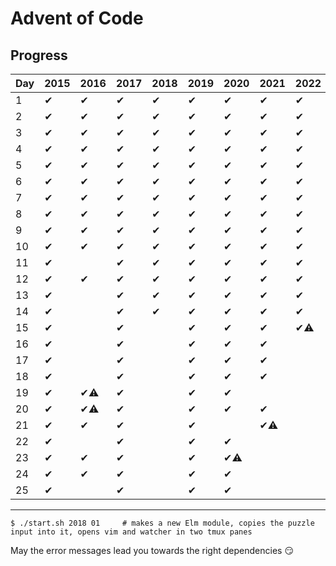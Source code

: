 # Advent of Code

## Progress

| Day | 2015 | 2016 | 2017 | 2018 | 2019 | 2020 | 2021 | 2022 | 
| --- | ---- | ---- | ---- | ---- | ---- | ---- | ---- | ---- | 
| 1   | ✔︎    | ✔︎    | ✔︎    | ✔︎    | ✔︎    | ✔︎    | ✔︎    | ✔︎    | 
| 2   | ✔︎    | ✔︎    | ✔︎    | ✔︎    | ✔︎    | ✔︎    | ✔︎    | ✔︎    | 
| 3   | ✔︎    | ✔︎    | ✔︎    | ✔︎    | ✔︎    | ✔︎    | ✔︎    | ✔︎    | 
| 4   | ✔︎    | ✔︎    | ✔︎    | ✔︎    | ✔︎    | ✔︎    | ✔︎    | ✔︎    | 
| 5   | ✔︎    | ✔︎    | ✔︎    | ✔︎    | ✔︎    | ✔︎    | ✔︎    | ✔︎    | 
| 6   | ✔︎    | ✔︎    | ✔︎    | ✔︎    | ✔︎    | ✔︎    | ✔︎    | ✔︎    | 
| 7   | ✔︎    | ✔︎    | ✔︎    | ✔︎    | ✔︎    | ✔︎    | ✔︎    | ✔︎    | 
| 8   | ✔︎    | ✔︎    | ✔︎    | ✔︎    | ✔︎    | ✔︎    | ✔︎    | ✔︎    | 
| 9   | ✔︎    | ✔︎    | ✔︎    | ✔︎    | ✔︎    | ✔︎    | ✔︎    | ✔︎    | 
| 10  | ✔︎    | ✔︎    | ✔︎    | ✔︎    | ✔︎    | ✔︎    | ✔︎    | ✔︎    | 
| 11  | ✔︎    |      | ✔︎    | ✔︎    | ✔︎    | ✔︎    | ✔︎    | ✔︎    | 
| 12  | ✔︎    | ✔︎    | ✔︎    | ✔︎    | ✔︎    | ✔︎    | ✔︎    | ✔︎    | 
| 13  | ✔︎    |      | ✔︎    | ✔︎    | ✔︎    | ✔︎    | ✔︎    | ✔︎    | 
| 14  | ✔︎    |      | ✔︎    | ✔︎    | ✔︎    | ✔︎    | ✔︎    | ✔︎    | 
| 15  | ✔︎    |      | ✔︎    |      | ✔︎    | ✔︎    | ✔︎    | ✔︎⚠︎   | 
| 16  | ✔︎    |      | ✔︎    |      | ✔︎    | ✔︎    | ✔︎    |      | 
| 17  | ✔︎    |      | ✔︎    |      | ✔︎    | ✔︎    | ✔︎    |      | 
| 18  | ✔︎    |      | ✔︎    |      | ✔︎    | ✔︎    | ✔︎    |      | 
| 19  | ✔︎    | ✔︎⚠︎   | ✔︎    |      | ✔︎    | ✔︎    |      |      | 
| 20  | ✔︎    | ✔︎⚠︎   | ✔︎    |      | ✔︎    | ✔︎    | ✔︎    |      | 
| 21  | ✔︎    | ✔︎    | ✔︎    |      | ✔︎    |      | ✔︎⚠︎   |      | 
| 22  | ✔︎    |      | ✔︎    |      | ✔︎    | ✔︎    |      |      | 
| 23  | ✔︎    | ✔︎    | ✔︎    |      | ✔︎    | ✔︎⚠︎   |      |      | 
| 24  | ✔︎    | ✔︎    | ✔︎    |      | ✔︎    | ✔︎    |      |      | 
| 25  | ✔︎    |      | ✔︎    |      | ✔︎    | ✔︎    |      |      | 

--------

```
$ ./start.sh 2018 01     # makes a new Elm module, copies the puzzle input into it, opens vim and watcher in two tmux panes
```

May the error messages lead you towards the right dependencies :smirk:
